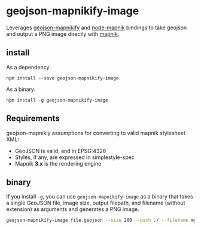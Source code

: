 # geojson-mapnikify-image

Leverages [geojson-mapnikify](https://github.com/mapbox/geojson-mapnikify) and [node-mapnik](https://github.com/mapnik/node-mapnik)
bindings to take geojson and output a PNG image directly with [mapnik](https://github.com/mapnik/mapnik).

## install

As a dependency:

    npm install --save geojson-mapnikify-image

As a binary:

    npm install -g geojson-mapnikify-image

## Requirements

geojson-mapnikiy assumptions for converting to valid mapnik stylesheet XML:

* GeoJSON is valid, and in EPSG:4326
* Styles, if any, are expressed in simplestyle-spec
* Mapnik **3.x** is the rendering engine

## binary

If you install `-g`, you can use `geojson-mapnikify-image` as a binary that takes
a single GeoJSON file, image size, output filepath, and filename (without extension) as arguments and generates a PNG image.

```bash
geojson-mapnikify-image file.geojson --size 200 --path ./ --filename my_map_name
```